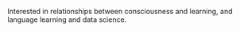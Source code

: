Interested in relationships between consciousness and learning, and language learning and data science.

